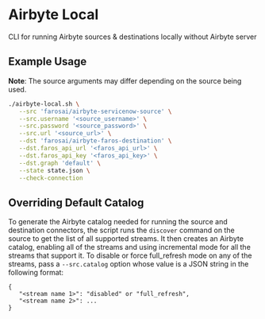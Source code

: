 # Airbyte Local

CLI for running Airbyte sources & destinations locally without Airbyte server

## Example Usage

**Note**: The source arguments may differ depending on the source being used.

```sh
./airbyte-local.sh \
   --src 'farosai/airbyte-servicenow-source' \
   --src.username '<source_username>' \
   --src.password '<source_password>' \
   --src.url '<source_url>' \
   --dst 'farosai/airbyte-faros-destination' \
   --dst.faros_api_url '<faros_api_url>' \
   --dst.faros_api_key '<faros_api_key>' \
   --dst.graph 'default' \
   --state state.json \
   --check-connection
```

## Overriding Default Catalog

To generate the Airbyte catalog needed for running the source and destination connectors, the script runs the `discover` command on the source to get the list of all supported streams. It then creates an Airbyte catalog, enabling all of the streams and using incremental mode for all the streams that support it. To disable or force full_refresh mode on any of the streams, pass a `--src.catalog` option whose value is a JSON string in the following format:

```
{
   "<stream name 1>": "disabled" or "full_refresh",
   "<stream name 2>": ...
}
```
